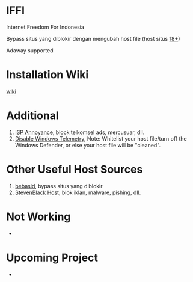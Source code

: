 # IFFI
Internet Freedom For Indonesia

Bypass situs yang diblokir dengan mengubah host file (host situs [18+](https://raw.githubusercontent.com/iffizier/IFFI/master/18/host.txt))

Adaway supported

# Installation Wiki
[wiki](https://github.com/iffizier/IFFI/wiki)

# Additional
1. [ISP Annoyance](https://raw.githubusercontent.com/iffizier/IFFI/master/ISPAnnoyance/host.txt), block telkomsel ads, mercusuar, dll.
2. [Disable Windows Telemetry](https://github.com/iffizier/IFFI/raw/master/DisableMicrosoftTelemetry/host.txt), Note: Whitelist your host file/turn off the Windows Defender, or else your host file will be "cleaned".

# Other Useful Host Sources
1. [bebasid](https://github.com/bebasid/bebasid), bypass situs yang diblokir
2. [StevenBlack Host](https://github.com/StevenBlack/hosts), blok iklan, malware, pishing, dll.

# Not Working
-

# Upcoming Project
-
